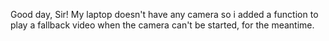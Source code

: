 Good day, Sir! My laptop doesn't have any camera so i added a function to play a fallback video when the camera can't be started, for the meantime.

